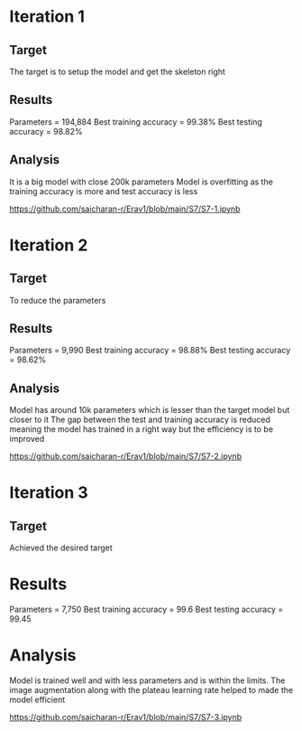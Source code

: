 # Iteration 1

## Target
The target is to setup the model and get the skeleton right

## Results
Parameters = 194,884
Best training accuracy = 99.38%
Best testing accuracy = 98.82%

## Analysis
It is a big model with close 200k parameters
Model is overfitting as the training accuracy is more and test accuracy is less

https://github.com/saicharan-r/Erav1/blob/main/S7/S7-1.ipynb


# Iteration 2

## Target
To reduce the parameters

## Results
Parameters = 9,990
Best training accuracy = 98.88%
Best testing accuracy = 98.62%

## Analysis
Model has around 10k parameters which is lesser than the target model but closer to it
The gap between the test and training accuracy is reduced meaning the model has trained in a right way but the efficiency is to be improved

https://github.com/saicharan-r/Erav1/blob/main/S7/S7-2.ipynb



# Iteration 3

## Target
Achieved the desired target

# Results
Parameters = 7,750
Best training accuracy = 99.6
Best testing accuracy = 99.45

# Analysis
Model is trained well and with less parameters and is within the limits.
The image augmentation along with the plateau learning rate helped to made the model efficient

https://github.com/saicharan-r/Erav1/blob/main/S7/S7-3.ipynb


